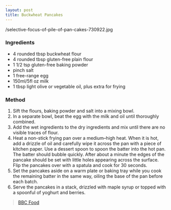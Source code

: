 ```yaml
---
layout: post
title: Buckwheat Pancakes
---
```

/selective-focus-of-pile-of-pan-cakes-730922.jpg

### Ingredients
- 4 rounded tbsp buckwheat flour
- 4 rounded tbsp gluten-free plain flour
- 1 1/2 tsp gluten-free baking powder
- pinch salt
- 1 free-range egg
- 150ml/5fl oz milk
- 1 tbsp light olive or vegetable oil, plus extra for frying

### Method
1. Sift the flours, baking powder and salt into a mixing bowl.
2. In a separate bowl, beat the egg with the milk and oil until thoroughly combined.
3. Add the wet ingredients to the dry ingredients and mix until there are no visible traces of flour.
4. Heat a non-stick frying pan over a medium–high heat. When it is hot, add a drizzle of oil and carefully wipe it across the pan with a piece of kitchen paper. Use a dessert spoon to spoon the batter into the hot pan. The batter should bubble quickly. After about a minute the edges of the pancake should be set with little holes appearing across the surface. Flip the pancakes over with a spatula and cook for 30 seconds.
5. Set the pancakes aside on a warm plate or baking tray while you cook the remaining batter in the same way, oiling the base of the pan before each batch.
6. Serve the pancakes in a stack, drizzled with maple syrup or topped with a spoonful of yoghurt and berries. 

> [BBC Food](https://www.bbc.co.uk/food/recipes/buckwheatpancakes_80141)
